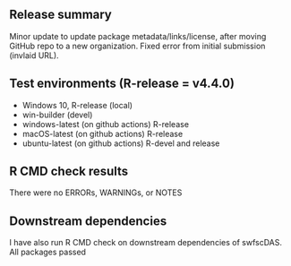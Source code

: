 ## Release summary
Minor update to update package metadata/links/license, after moving GitHub repo to a new organization. Fixed error from initial submission (invlaid URL).

## Test environments (R-release = v4.4.0)
* Windows 10, R-release (local)
* win-builder (devel)
* windows-latest (on github actions) R-release
* macOS-latest (on github actions) R-release
* ubuntu-latest (on github actions) R-devel and release

## R CMD check results
There were no ERRORs, WARNINGs, or NOTES

## Downstream dependencies
I have also run R CMD check on downstream dependencies of swfscDAS.
All packages passed
